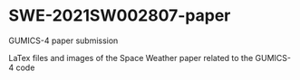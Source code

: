 # SWE-2021SW002807-paper
GUMICS-4 paper submission

LaTex files and images of the Space Weather paper related to the GUMICS-4 code
